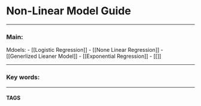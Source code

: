 # Non-Linear Model Guide


---
### Main:
Mdoels:
	- [[Logistic Regression]]
	- [[None Linear Regression]]
	- [[Generlized Lieaner Model]]
	- [[Exponential Regression]]
	- [[]]


---

### Key words:

---
#### TAGS